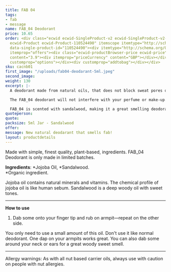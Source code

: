 ```yaml
---
title: FAB 04
tags:
- fab
- message
name: FAB_04 Deodorant
price: 10.65
order: <div class="ecwid ecwid-SingleProduct-v2 ecwid-SingleProduct-v2-bordered ecwid-SingleProduct-v2-centered
  ecwid-Product ecwid-Product-110524490" itemscope itemtype="http://schema.org/Product"
  data-single-product-id="110524490"><div itemtype="http://schema.org/Offer" itemscope
  itemprop="offers"><div class="ecwid-productBrowser-price ecwid-price" itemprop="price"
  content="3.9"><div itemprop="priceCurrency" content="GBP"></div></div></div><div
  customprop="options"></div><div customprop="addtobag"></div></div>
sku: cacnb01
first_image: "/uploads/fab04-deodarant-5ml.jpeg"
second_image: 
weight: 130
excerpt: |-
  A deodorant made from natural oils, that does not block sweat pores on the skin. Perspiration is a natural homeostatic process, that secretes a salty fluid—why would you want to interfere with that? Which is what deodarants or antiperspirants made with lots of chemicals do—some even contain aluminium which is toxic. Sometimes that salty fluid can smell and FAB deodarant is a great way to clean the fluid and the sandalwood will leave a subtle beautiful smell on your armpit. FAB_04 deodarant does not feel greasy when applied. It's very concentrated and a little goes a long way.

  The FAB_04 deodorant will not interfere with your perfume or make-up. It's a unisex product. I use it everyday

  FAB_04 is scented with sandalwood, making it a great smelling deodorant. The 5ml pot is **transportable and easy to use**. Fab when you need to use it any time of the day.
quoteperson: 
quote: 
packsize: 5ml Jar - Sandalwood
offer: 
message: New natural deodarant that smells fab!
layout: productdetails
---
```

Made with simple, finest quality, plant-based, ingredients. FAB_04 Deodorant is only made in limited batches.

**Ingredients**: \*Jojoba Oil, \*Sandalwood.  
\*Organic ingredient.

Jojoba oil contains natural minerals and vitamins. The chemical profile of jojoba oil is like human sebum. Sandalwood is a deep woody oil with sweet tones.

***

**How to use**

1. Dab some onto your finger tip and rub on armpit—repeat on the other side.

You only need to use a small amount of this oil. Don't use it like normal deodorant. One dap on your armpits works great. You can also dab some around your neck or ears for a great woody sweet smell.

***

Allergy warnings: As with all nut based carrier oils, always use with caution on people with nut allergies.